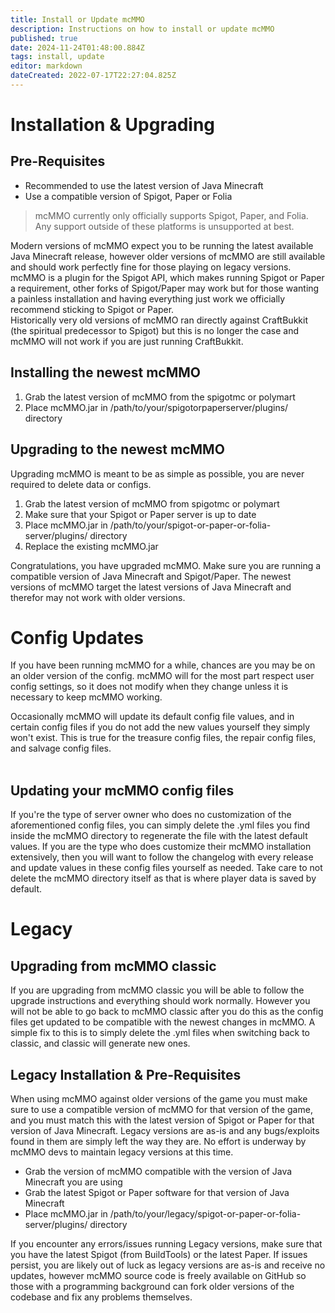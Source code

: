 ```yaml
---
title: Install or Update mcMMO
description: Instructions on how to install or update mcMMO
published: true
date: 2024-11-24T01:48:00.884Z
tags: install, update
editor: markdown
dateCreated: 2022-07-17T22:27:04.825Z
---
```


# Installation & Upgrading

## Pre-Requisites

-   Recommended to use the latest version of Java Minecraft
-   Use a compatible version of Spigot, Paper or Folia

> mcMMO currently only officially supports Spigot, Paper, and Folia. Any support outside of these platforms is unsupported at best.


Modern versions of mcMMO expect you to be running the latest available Java Minecraft release, however older versions of mcMMO are still available and should work perfectly fine for those playing on legacy versions.  
mcMMO is a plugin for the Spigot API, which makes running Spigot or Paper a requirement, other forks of Spigot/Paper may work but for those wanting a painless installation and having everything just work we officially recommend sticking to Spigot or Paper.  
Historically very old versions of mcMMO ran directly against CraftBukkit (the spiritual predecessor to Spigot) but this is no longer the case and mcMMO will not work if you are just running CraftBukkit.

## Installing the newest mcMMO

1.  Grab the latest version of mcMMO from the spigotmc or polymart
2.  Place mcMMO.jar in /path/to/your/spigotorpaperserver/plugins/ directory

## Upgrading to the newest mcMMO

Upgrading mcMMO is meant to be as simple as possible, you are never required to delete data or configs.

1.  Grab the latest version of mcMMO from spigotmc or polymart
2.  Make sure that your Spigot or Paper server is up to date
3.  Place mcMMO.jar in /path/to/your/spigot-or-paper-or-folia-server/plugins/ directory
4.  Replace the existing mcMMO.jar

Congratulations, you have upgraded mcMMO. Make sure you are running a compatible version of Java Minecraft and Spigot/Paper. The newest versions of mcMMO target the latest versions of Java Minecraft and therefor may not work with older versions.

# Config Updates

If you have been running mcMMO for a while, chances are you may be on an older version of the config. mcMMO will for the most part respect user config settings, so it does not modify when they change unless it is necessary to keep mcMMO working.

Occasionally mcMMO will update its default config file values, and in certain config files if you do not add the new values yourself they simply won't exist. This is true for the treasure config files, the repair config files, and salvage config files.  
 

## Updating your mcMMO config files

If you're the type of server owner who does no customization of the aforementioned config files, you can simply delete the .yml files you find inside the mcMMO directory to regenerate the file with the latest default values. If you are the type who does customize their mcMMO installation extensively, then you will want to follow the changelog with every release and update values in these config files yourself as needed. Take care to not delete the mcMMO directory itself as that is where player data is saved by default. 

# Legacy

## Upgrading from mcMMO classic

If you are upgrading from mcMMO classic you will be able to follow the upgrade instructions and everything should work normally. However you will not be able to go back to mcMMO classic after you do this as the config files get updated to be compatible with the newest changes in mcMMO. A simple fix to this is to simply delete the .yml files when switching back to classic, and classic will generate new ones.

## Legacy Installation & Pre-Requisites

When using mcMMO against older versions of the game you must make sure to use a compatible version of mcMMO for that version of the game, and you must match this with the latest version of Spigot or Paper for that version of Java Minecraft. Legacy versions are as-is and any bugs/exploits found in them are simply left the way they are. No effort is underway by mcMMO devs to maintain legacy versions at this time.

-   Grab the version of mcMMO compatible with the version of Java Minecraft you are using
-   Grab the latest Spigot or Paper software for that version of Java Minecraft
-   Place mcMMO.jar in /path/to/your/legacy/spigot-or-paper-or-folia-server/plugins/ directory

If you encounter any errors/issues running Legacy versions, make sure that you have the latest Spigot (from BuildTools) or the latest Paper. If issues persist, you are likely out of luck as legacy versions are as-is and receive no updates, however mcMMO source code is freely available on GitHub so those with a programming background can fork older versions of the codebase and fix any problems themselves.